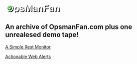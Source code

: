 ![Image](https://raw.githubusercontent.com/y0y0dyn3/opsmanfan/master/logo-trans.png)

## An archive of OpsmanFan.com plus one unrealesed demo tape!

[A Simple Rest Monitor](https://y0y0dyn3.github.io/opsmanfan/simplerestmonitor/)

[Actionable Web Alerts](https://y0y0dyn3.github.io/opsmanfan/ActionableWebAlerts/)
